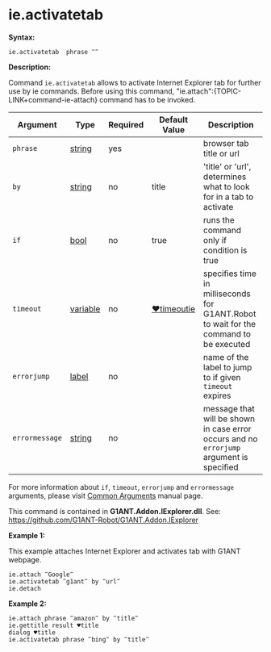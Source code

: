 # ie.activatetab

**Syntax:**

```G1ANT
ie.activatetab  phrase ‴‴ 
```

**Description:**

Command `ie.activatetab` allows to activate Internet Explorer tab for further use by ie commands. Before using this command, "ie.attach":{TOPIC-LINK+command-ie-attach} command has to be invoked. 

| Argument | Type | Required | Default Value | Description |
| -------- | ---- | -------- | ------------- | ----------- |
|`phrase`| [string](https://github.com/G1ANT-Robot/G1ANT.Manual/blob/master/G1ANT-Language/Structures/string.md) | yes |  | browser tab title or url |
|`by`| [string](https://github.com/G1ANT-Robot/G1ANT.Manual/blob/master/G1ANT-Language/Structures/string.md) | no | title | 'title' or 'url', determines what to look for in a tab to activate |
|`if`| [bool](https://github.com/G1ANT-Robot/G1ANT.Manual/blob/master/G1ANT-Language/Structures/bool.md) | no | true | runs the command only if condition is true |
|`timeout`| [variable](https://github.com/G1ANT-Robot/G1ANT.Manual/blob/master/G1ANT-Language/Special-Characters/variable.md) | no | [♥timeoutie](https://github.com/G1ANT-Robot/G1ANT.Manual/blob/master/G1ANT-Language/Variables/Special-Variables.md) | specifies time in milliseconds for G1ANT.Robot to wait for the command to be executed |
|`errorjump` | [label](https://github.com/G1ANT-Robot/G1ANT.Manual/blob/master/G1ANT-Language/Structures/label.md) | no | | name of the label to jump to if given `timeout` expires |
|`errormessage`| [string](https://github.com/G1ANT-Robot/G1ANT.Manual/blob/master/G1ANT-Language/Structures/string.md) | no |  | message that will be shown in case error occurs and no `errorjump` argument is specified |

For more information about `if`, `timeout`, `errorjump` and `errormessage` arguments, please visit [Common Arguments](https://github.com/G1ANT-Robot/G1ANT.Manual/blob/master/G1ANT-Language/Common-Arguments.md)  manual page.

This command is contained in **G1ANT.Addon.IExplorer.dll**.
See: https://github.com/G1ANT-Robot/G1ANT.Addon.IExplorer

**Example 1:**

This example attaches Internet Explorer and activates tab with G1ANT webpage.

```G1ANT
ie.attach ‴Google‴
ie.activatetab ‴g1ant‴ by ‴url‴
ie.detach
```

 

**Example 2:**

```G1ANT
ie.attach phrase ‴amazon‴ by ‴title‴
ie.gettitle result ♥title
dialog ♥title
ie.activatetab phrase ‴bing‴ by ‴title‴ 
```


